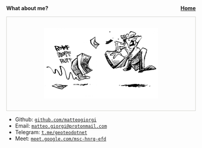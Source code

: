 <nav class="site-nav" style="font-weight:bold">
  What about me?
  <a href="index" style="float:right">Home</a>
</nav>


<p style="text-align:center; border:1px solid #d0d0cc;">
  <img width=60% style="padding:30px;" src="pics/mail.png">
</p>

- Github: [`github.com/matteogiorgi`](https://github.com/matteogiorgi)
- Email: [`matteo.giorgi@protonmail.com`](mailto:matteo.giorgi@protonmail.com)
- Telegram: [`t.me/geoteodotnet`](https://t.me/geoteodotnet)
- Meet: [`meet.google.com/msc-hnrq-efd`](https://meet.google.com/msc-hnrq-efd)
